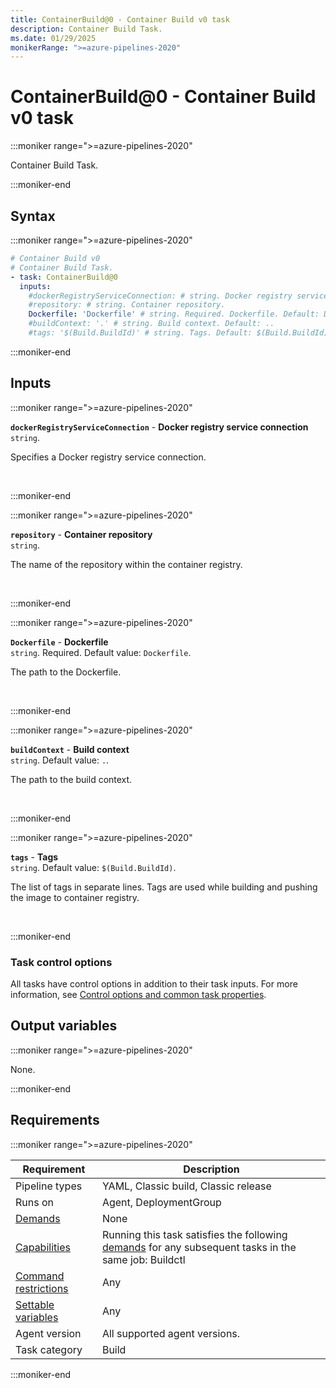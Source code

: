```yaml
---
title: ContainerBuild@0 - Container Build v0 task
description: Container Build Task.
ms.date: 01/29/2025
monikerRange: ">=azure-pipelines-2020"
---
```


# ContainerBuild@0 - Container Build v0 task

<!-- :::description::: -->
:::moniker range=">=azure-pipelines-2020"

<!-- :::editable-content name="description"::: -->
Container Build Task.
<!-- :::editable-content-end::: -->

:::moniker-end
<!-- :::description-end::: -->

<!-- :::syntax::: -->
## Syntax

:::moniker range=">=azure-pipelines-2020"

```yaml
# Container Build v0
# Container Build Task.
- task: ContainerBuild@0
  inputs:
    #dockerRegistryServiceConnection: # string. Docker registry service connection. 
    #repository: # string. Container repository. 
    Dockerfile: 'Dockerfile' # string. Required. Dockerfile. Default: Dockerfile.
    #buildContext: '.' # string. Build context. Default: ..
    #tags: '$(Build.BuildId)' # string. Tags. Default: $(Build.BuildId).
```

:::moniker-end
<!-- :::syntax-end::: -->

<!-- :::inputs::: -->
## Inputs

<!-- :::item name="dockerRegistryServiceConnection"::: -->
:::moniker range=">=azure-pipelines-2020"

**`dockerRegistryServiceConnection`** - **Docker registry service connection**<br>
`string`.<br>
<!-- :::editable-content name="helpMarkDown"::: -->
Specifies a Docker registry service connection.
<!-- :::editable-content-end::: -->
<br>

:::moniker-end
<!-- :::item-end::: -->
<!-- :::item name="repository"::: -->
:::moniker range=">=azure-pipelines-2020"

**`repository`** - **Container repository**<br>
`string`.<br>
<!-- :::editable-content name="helpMarkDown"::: -->
The name of the repository within the container registry.
<!-- :::editable-content-end::: -->
<br>

:::moniker-end
<!-- :::item-end::: -->
<!-- :::item name="Dockerfile"::: -->
:::moniker range=">=azure-pipelines-2020"

**`Dockerfile`** - **Dockerfile**<br>
`string`. Required. Default value: `Dockerfile`.<br>
<!-- :::editable-content name="helpMarkDown"::: -->
The path to the Dockerfile.
<!-- :::editable-content-end::: -->
<br>

:::moniker-end
<!-- :::item-end::: -->
<!-- :::item name="buildContext"::: -->
:::moniker range=">=azure-pipelines-2020"

**`buildContext`** - **Build context**<br>
`string`. Default value: `.`.<br>
<!-- :::editable-content name="helpMarkDown"::: -->
The path to the build context.
<!-- :::editable-content-end::: -->
<br>

:::moniker-end
<!-- :::item-end::: -->
<!-- :::item name="tags"::: -->
:::moniker range=">=azure-pipelines-2020"

**`tags`** - **Tags**<br>
`string`. Default value: `$(Build.BuildId)`.<br>
<!-- :::editable-content name="helpMarkDown"::: -->
The list of tags in separate lines. Tags are used while building and pushing the image to container registry.
<!-- :::editable-content-end::: -->
<br>

:::moniker-end
<!-- :::item-end::: -->

### Task control options

All tasks have control options in addition to their task inputs. For more information, see [Control options and common task properties](/azure/devops/pipelines/yaml-schema/steps-task#common-task-properties).
<!-- :::inputs-end::: -->

<!-- :::outputVariables::: -->
## Output variables

:::moniker range=">=azure-pipelines-2020"

None.

:::moniker-end
<!-- :::outputVariables-end::: -->

<!-- :::remarks::: -->
<!-- :::editable-content name="remarks"::: -->
<!-- :::editable-content-end::: -->
<!-- :::remarks-end::: -->

<!-- :::examples::: -->
<!-- :::editable-content name="examples"::: -->
<!-- :::editable-content-end::: -->
<!-- :::examples-end::: -->

<!-- :::properties::: -->
## Requirements

:::moniker range=">=azure-pipelines-2020"

| Requirement | Description |
|-------------|-------------|
| Pipeline types | YAML, Classic build, Classic release |
| Runs on | Agent, DeploymentGroup |
| [Demands](/azure/devops/pipelines/process/demands) | None |
| [Capabilities](/azure/devops/pipelines/agents/agents#capabilities) | Running this task satisfies the following [demands](/azure/devops/pipelines/process/demands) for any subsequent tasks in the same job: Buildctl |
| [Command restrictions](/azure/devops/pipelines/security/templates#agent-logging-command-restrictions) | Any |
| [Settable variables](/azure/devops/pipelines/security/templates#agent-logging-command-restrictions) | Any |
| Agent version | All supported agent versions. |
| Task category | Build |

:::moniker-end
<!-- :::properties-end::: -->

<!-- :::see-also::: -->
<!-- :::editable-content name="seeAlso"::: -->
<!-- :::editable-content-end::: -->
<!-- :::see-also-end::: -->